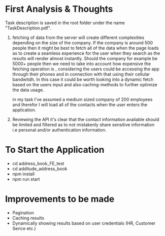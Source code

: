 # First Analysis & Thoughts

Task description is saved in the root folder under the name "TaskDescription.pdf".

1. fetching of data from the server will create different complexities depending on the size of the company. If the company is around 500 people
   then it might be best to fetch all of the data when the page loads as to create a seamless experience for the user when they search as the results
   will render almost instantly.
   Should the company for example be 5000+ people then we need to take into account how expensive the fetching operation is , considering the users
   could be accessing the app through their phones and in connection with that using their cellular bandwitdh. In this case it could be worth looking
   into a dynamic fetch based on the users input and also caching-methods to further optimize the data usage.

   in my task I've assumed a medium sized company of 200 employees and therefor I will load all of the contacts when the user enters the application.

2. Reviewing the API it's clear that the contact information available should be limited and filtered as to not mistakenly share
   sensitive information i.e personal and/or authentication information.

# To Start the Application

- cd address_book_FE_test
- cd additude_address_book
- npm install
- npm run start

# Improvements to be made

- Pagination
- Caching results
- Dynamically showing results based on user credentials (HR, Customer Serice etc.)
